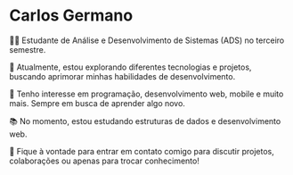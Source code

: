 # Carlos Germano

👨‍💻 Estudante de Análise e Desenvolvimento de Sistemas (ADS) no terceiro semestre.

🔭 Atualmente, estou explorando diferentes tecnologias e projetos, buscando aprimorar minhas habilidades de desenvolvimento.

🌱 Tenho interesse em programação, desenvolvimento web, mobile e muito mais. Sempre em busca de aprender algo novo.

📚 No momento, estou estudando estruturas de dados e desenvolvimento web.

💬 Fique à vontade para entrar em contato comigo para discutir projetos, colaborações ou apenas para trocar conhecimento!
